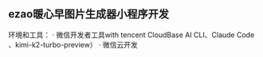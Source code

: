 ## ezao暖心早图片生成器小程序开发
环境和工具：
· 微信开发者工具with tencent CloudBase AI CLI、Claude Code 、kimi-k2-turbo-preview）
· 微信云开发
